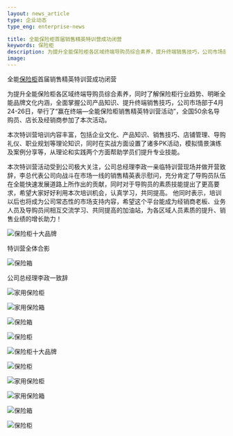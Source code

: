 ```yaml
---
layout: news_article
type: 企业动态
type_eng: enterprise-news

title: 全能保险柜首届销售精英特训营成功闭营
keywords: 保险柜
description: 为提升全能保险柜各区域终端导购员综合素养，提升终端销售技巧，公司市场部于4月24-26日，举行了赢在终端全能保险柜销售精英特训营活动。
image: 
---
```

全能[保险柜](http://www.qnnsafe.com/)首届销售精英特训营成功闭营

为提升全能保险柜各区域终端导购员综合素养，同时了解保险柜行业趋势、明晰全能品牌文化内涵，全面掌握公司产品知识、提升终端销售技巧，公司市场部于4月24-26日，举行了“赢在终端—全能保险柜销售精英特训营活动”，全国50余名导购员、店长及经销商参加了本次活动。

本次特训营培训内容丰富，包括企业文化、产品知识、销售技巧、店铺管理、导购礼仪、职业规划等理论知识，同时在实战方面设置了诸多PK活动，模拟情景演练及案例分享等，从理论和实践两个方面帮助学员们提升专业技能。

本次特训营活动受到公司极大关注，公司总经理李政一亲临特训营现场并做开营致辞，李总代表公司向战斗在市场一线的销售精英表示慰问，充分肯定了导购员队伍在全能快速发展道路上所作出的贡献，同时对于导购员的素质技能提出了更高要求，希望大家好好利用本次培训机会，认真学习，共同提高。 他同时表示，培训以后也将成为公司常态性的市场支持内容，希望这个平台能成为经销商老板、业务人员及导购员间相互交流学习、共同提高的加油站，为各区域人员素质的提升、销售业绩的增长助力！

![保险柜十大品牌](http://www.qnnsafe.com/image-news/id035601.jpg)

特训营全体合影

![保险箱](http://www.qnnsafe.com/image-news/id035602.jpg)

公司总经理李政一致辞

![家用保险柜](http://www.qnnsafe.com/image-news/id035603.jpg)

![家用保险箱](http://www.qnnsafe.com/image-news/id035604.jpg)

![保险箱](http://www.qnnsafe.com/image-news/id035605.jpg)

![保险柜](http://www.qnnsafe.com/image-news/id035606.jpg)

![保险柜十大品牌](http://www.qnnsafe.com/image-news/id035607.jpg)

![保险柜](http://www.qnnsafe.com/image-news/id035608.jpg)

![家用保险柜](http://www.qnnsafe.com/image-news/id035609.jpg)

![家用保险箱](http://www.qnnsafe.com/image-news/id035610.jpg)

![保险箱](http://www.qnnsafe.com/image-news/id035611.jpg)

![保险柜](http://www.qnnsafe.com/image-news/id035612.jpg)
